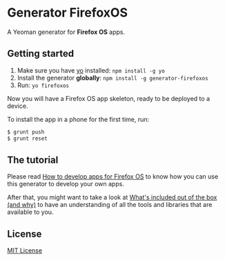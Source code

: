 # Generator FirefoxOS

A Yeoman generator for **Firefox OS** apps.

## Getting started

1. Make sure you have [yo](https://github.com/yeoman/yo) installed:
    `npm install -g yo`
1. Install the generator **globally**: `npm install -g generator-firefoxos`
1. Run: `yo firefoxos`

Now you will have a Firefox OS app skeleton, ready to be deployed to
a device.

To install the app in a phone for the first time, run:

```bash
$ grunt push
$ grunt reset
```

## The tutorial

Please read [How to develop apps for Firefox
OS](https://github.com/pdi-innovation/generator-firefoxos/wiki/How-to-develop-apps-for-Firefox-OS)
to know how you can use this generator to develop your own apps.

After that, you might want to take a look at
[What's included out of the box (and why)](://github.com/pdi-innovation/generator-firefoxos/wiki/What%27s-included-out-of-the-box-%28and-why%29)
to have an understanding of all the tools and libraries that are
available to you.

## License
[MIT License](http://en.wikipedia.org/wiki/MIT_License)

